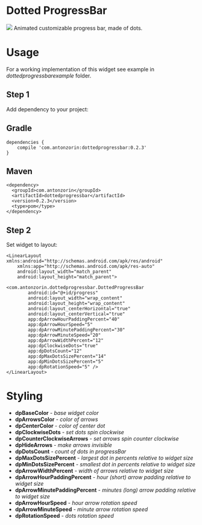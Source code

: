 # Dotted ProgressBar
![]({{site.baseurl}}//dpb.gif)
Animated customizable progress bar, made of dots.

# Usage
For a working implementation of this widget see example in  _dottedprogressbarexample_ folder.

## Step 1
Add dependency to your project:

## Gradle
```
dependencies {
    compile 'com.antonzorin:dottedprogressbar:0.2.3'
}
```
        
## Maven
```
<dependency>
  <groupId>com.antonzorin</groupId>
  <artifactId>dottedprogressbar</artifactId>
  <version>0.2.3</version>
  <type>pom</type>
</dependency>
```


## Step 2
Set widget to layout:

```
<LinearLayout xmlns:android="http://schemas.android.com/apk/res/android"
    xmlns:app="http://schemas.android.com/apk/res-auto"
    android:layout_width="match_parent"
    android:layout_height="match_parent">
    
<com.antonzorin.dottedprogressbar.DottedProgressBar
        android:id="@+id/progress"
        android:layout_width="wrap_content"
        android:layout_height="wrap_content"
        android:layout_centerHorizontal="true"
        android:layout_centerVertical="true"
        app:dpArrowHourPaddingPercent="40"
        app:dpArrowHourSpeed="5"
        app:dpArrowMinutePaddingPercent="30"
        app:dpArrowMinuteSpeed="20"
        app:dpArrowWidthPercent="12"
        app:dpClockwiseDots="true"
        app:dpDotsCount="12"
        app:dpMaxDotsSizePercent="14"
        app:dpMinDotsSizePercent="5"
        app:dpRotationSpeed="5" />
</LinearLayout>
```

# Styling

- **dpBaseColor** - _base widget color_
- **dpArrowsColor** - _color of arrows_
- **dpCenterColor** - _color of center dot_
- **dpClockwiseDots** - _set dots spin clockwise_
- **dpCounterClockwiseArrows** - _set arrows spin counter clockwise_
- **dpHideArrows** - _make arrows invisible_
- **dpDotsCount** - _count of dots in progressBar_
- **dpMaxDotsSizePercent** - _largest dot in percents relative to widget size_
- **dpMinDotsSizePercent**  - _smallest dot in percents relative to widget size_
- **dpArrowWidthPercent** - _width of arrows relative to widget size_
- **dpArrowHourPaddingPercent** - _hour (short) arrow padding relative to widget size_
- **dpArrowMinutePaddingPercent** - _minutes (long) arrow padding relative to widget size_
- **dpArrowHourSpeed** - _hour arrow rotation speed_
- **dpArrowMinuteSpeed** - _minute arrow rotation speed_
- **dpRotationSpeed** - _dots rotation speed_

